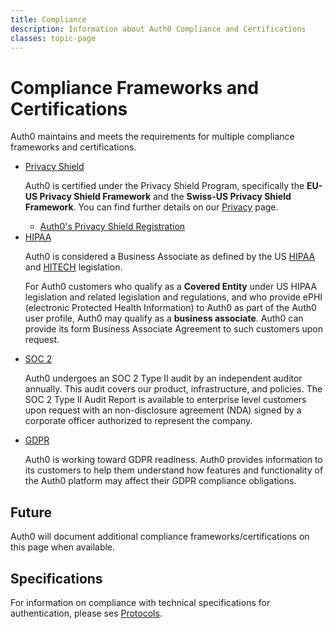 ```yaml
---
title: Compliance
description: Information about Auth0 Compliance and Certifications
classes: topic-page
---
```

<div class="topic-page-header">
  <div data-name="example" class="topic-page-badge"></div>
  <h1>Compliance Frameworks and Certifications</h1>
  <p>
    Auth0 maintains and meets the requirements for multiple compliance frameworks and certifications.
  </p>
</div>

<ul class="topic-links">
  <li>
    <i class="icon icon-budicon-715"></i><a href="#">Privacy Shield</a>
    <p>Auth0 is certified under the Privacy Shield Program, specifically the <b>EU-US Privacy Shield Framework</b> and the <b>Swiss-US Privacy Shield Framework</b>. You can find further details on our <a href="https://auth0.com/privacy">Privacy</a> page.</p>
    <ul>
      <li>
        <i class="icon icon-budicon-695"></i><a href="https://www.privacyshield.gov/participant?id=a2zt000000001VJAAY&status=Active">Auth0's Privacy Shield Registration</a>
      </li>
    </ul>
  </li>
  <li>
    <i class="icon icon-budicon-715"></i><a href="#">HIPAA</a>
    <p>Auth0 is considered a Business Associate as defined by the US <a href="https://www.hhs.gov/hipaa/index.html">HIPAA</a> and <a href="https://www.hhs.gov/hipaa/for-professionals/special-topics/HITECH-act-enforcement-interim-final-rule/index.html">HITECH</a> legislation.</p>
    <p>For Auth0 customers who qualify as a <b>Covered Entity</b> under US HIPAA legislation and related legislation and regulations, and who provide ePHI (electronic Protected Health Information) to Auth0 as part of the Auth0 user profile, Auth0 may qualify as a <b>business associate</b>. Auth0 can provide its form Business Associate Agreement to such customers upon request.</p>
  </li>
  <li>
    <i class="icon icon-budicon-715"></i><a href="#">SOC 2</a>
    <p>Auth0 undergoes an SOC 2 Type II audit by an independent auditor annually. This audit covers our product, infrastructure, and policies. The SOC 2 Type II Audit Report is available to enterprise level customers upon request with an non-disclosure agreement (NDA) signed by a corporate officer authorized to represent the company.</p>
  </li>
  <li>
    <i class="icon icon-budicon-715"></i><a href="/compliance/gdpr">GDPR</a>
    <p>Auth0 is working toward GDPR readiness. Auth0 provides information to its customers to help them understand how features and functionality of the Auth0 platform may affect their GDPR compliance obligations.</p>
  </li>
</ul>

<h2>Future</h2>

<p>Auth0 will document additional compliance frameworks/certifications on this page when available.</p>

<h2>Specifications</h2>

<p>For information on compliance with technical specifications for authentication, please ses <a href="https://auth0.com/docs/protocols">Protocols</a>.</p>